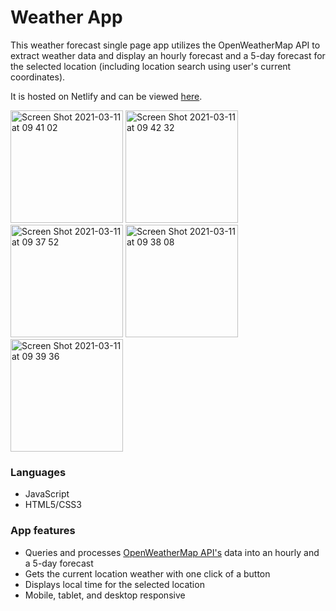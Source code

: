 # Weather App

This weather forecast single page app utilizes the OpenWeatherMap API to extract weather data and display an hourly forecast and a 5-day forecast for the selected location (including location search using user's current coordinates).

It is hosted on Netlify and can be viewed [here](https://sad-lichterman-38115d.netlify.app/).

<img width="180" alt="Screen Shot 2021-03-11 at 09 41 02" src="https://user-images.githubusercontent.com/78911193/110723473-0f8f2a00-824f-11eb-80c3-381aa66f846f.png"> <img width="180" alt="Screen Shot 2021-03-11 at 09 42 32" src="https://user-images.githubusercontent.com/78911193/110723484-1453de00-824f-11eb-8e31-9daba5a8c25b.png"> <img width="180" alt="Screen Shot 2021-03-11 at 09 37 52" src="https://user-images.githubusercontent.com/78911193/110723486-161da180-824f-11eb-9564-7b8cd0e0cb0b.png"> <img width="180" alt="Screen Shot 2021-03-11 at 09 38 08" src="https://user-images.githubusercontent.com/78911193/110723489-174ece80-824f-11eb-8598-89612ed7f68c.png"> <img width="180" alt="Screen Shot 2021-03-11 at 09 39 36" src="https://user-images.githubusercontent.com/78911193/110723493-187ffb80-824f-11eb-87ff-e9dfb96a0a8c.png">

### Languages
* JavaScript
* HTML5/CSS3

### App features
* Queries and processes [OpenWeatherMap API's](http://openweathermap.org/api) data into an hourly and a 5-day forecast
* Gets the current location weather with one click of a button
* Displays local time for the selected location
* Mobile, tablet, and desktop responsive

